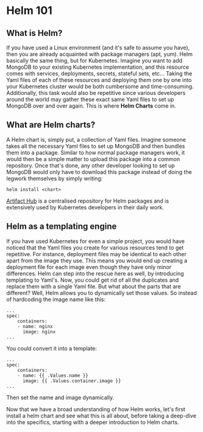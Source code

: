 # Helm 101

## What is Helm?

If you have used a Linux environment (and it's safe to assume you have), then you are already acquainted with package managers (apt, yum). Helm basically the same thing, but for Kubernetes. Imagine you want to add MongoDB to your existing Kubernetes implementation, and this resource comes with services, deployments, secrets, stateful sets, etc... Taking the Yaml files of each of these resources and deploying them one by one into your Kubernetes cluster would be both cumbersome and time-consuming. Additionally, this task would also be repetitive since various developers around the world may gather these exact same Yaml files to set up MongoDB over and over again. This is where **Helm Charts** come in.

## What are Helm charts? 

A Helm chart is, simply put, a collection of Yaml files. Imagine someone takes all the necessary Yaml files to set up MongoDB and then bundles them into a package. Similar to how normal package managers work, it would then be a simple matter to upload this package into a common repository. Once that's done, any other developer looking to set up MongoDB would only have to download this package instead of doing the legwork themselves by simply writing:

```
helm install <chart>
```

[Artifact Hub](https://artifacthub.io) is a centralised repository for Helm packages and is extensively used by Kubernetes developers in their daily work. 

## Helm as a templating engine 

If you have used Kubernetes for even a simple project, you would have noticed that the Yaml files you create for various resources tend to get repetitive. For instance, deployment files may be identical to each other apart from the image they use. This means you would end up creating a deployment file for each image even though they have only minor differences. Helm can step into the rescue here as well, by introducing templating to Yaml's. Now, you could get rid of all the duplicates and replace them with a single Yaml file. But what about the parts that are different? Well, Helm allows you to dynamically set those values. So instead of hardcoding the image name like this:

```
...
spec:
    containers:
    - name: nginx
      image: nginx
...
```

You could convert it into a template:

```
...
spec:
    containers:
    - name: {{ .Values.name }}
      image: {{ .Values.container.image }}
...
```

Then set the name and image dynamically.

Now that we have a broad understanding of how Helm works, let's first install a helm chart and see what this is all about, before taking a deep-dive into the specifics, starting with a deeper introduction to Helm charts.
